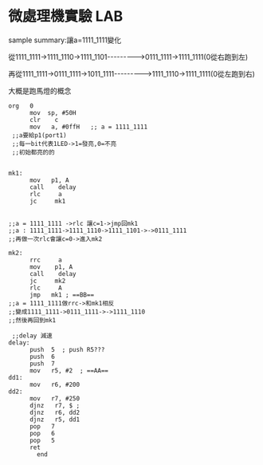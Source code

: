 # 微處理機實驗 LAB
sample summary:讓a=1111_1111變化

從1111_1111->1111_1110->1111_1101--------->0111_1111->1111_1111(0從右跑到左)

再從1111_1111->0111_1111->1011_1111--------->1111_1110->1111_1111(0從左跑到右)

大概是跑馬燈的概念
```
org   0
      mov  sp, #50H
      clr    c
      mov   a, #0ffH   ;; a = 1111_1111 
 ;;a要給p1(port1)      
 ;;每一bit代表1LED->1=發亮,0=不亮
 ;;初始都亮的的
 
 
mk1:
      mov   p1, A
      call    delay
      rlc     a
      jc     mk1
      
      
;;a = 1111_1111 ->rlc 讓c=1->jmp回mk1
;;a : 1111_1111->1111_1110->1111_1101->->0111_1111
;;再做一次rlc會讓c=0->進入mk2

mk2:
      rrc     a
      mov    p1, A
      call    delay
	  jc     mk2
      rlc     A
      jmp   mk1 ; ==BB==
;;a = 1111_1111做rrc->和mk1相反
;;變成1111_1111->0111_1111->->1111_1110
;;然後再回到mk1
      
 ;;delay 減速
delay:
      push  5  ; push R5???
      push  6
      push  7
      mov   r5, #2  ; ==AA==
dd1:      
	  mov   r6, #200
dd2:     
	  mov   r7, #250
      djnz   r7, $ ;     
      djnz   r6, dd2
      djnz   r5, dd1
      pop   7
      pop   6
      pop   5
      ret
        end
```
